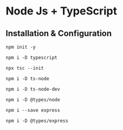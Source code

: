 # Node Js + TypeScript

## Installation & Configuration

```
npm init -y
```

```
npm i -D typescript
```

```
npx tsc --init
```

```
npm i -D ts-node
```

```
npm i -D ts-node-dev
```

```
npm i -D @types/node
```

```
npm i --save express
```

```
npm i -D @types/express
```
